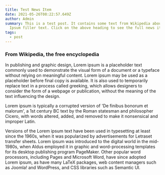 ```yaml
---
title: Test News Item
date: 2021-05-26T08:22:57.649Z
author: Admin
summary: This is a test post. It contains some text from Wikipedia about Lorem
  Ipsum filler text. Click on the above heading to see the full news item.
tags:
  - post
---
```

### From Wikipedia, the free encyclopedia
In publishing and graphic design, Lorem ipsum is a placeholder text commonly used to demonstrate the visual form of a document or a typeface without relying on meaningful content. Lorem ipsum may be used as a placeholder before final copy is available. It is also used to temporarily replace text in a process called greeking, which allows designers to consider the form of a webpage or publication, without the meaning of the text influencing the design.

Lorem ipsum is typically a corrupted version of 'De finibus bonorum et malorum', a 1st century BC text by the Roman statesman and philosopher Cicero, with words altered, added, and removed to make it nonsensical and improper Latin.

Versions of the Lorem ipsum text have been used in typesetting at least since the 1960s, when it was popularized by advertisements for Letraset transfer sheets. Lorem ipsum was introduced to the digital world in the mid-1980s, when Aldus employed it in graphic and word-processing templates for its desktop publishing program PageMaker. Other popular word processors, including Pages and Microsoft Word, have since adopted Lorem ipsum, as have many LaTeX packages, web content managers such as Joomla! and WordPress, and CSS libraries such as Semantic UI.